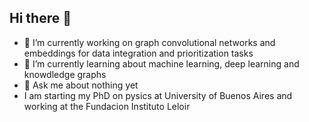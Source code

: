 ## Hi there 👋

- 🔭 I’m currently working on graph convolutional networks and embeddings for data integration and prioritization tasks
- 🌱 I’m currently learning about machine learning, deep learning and knowdledge graphs
- 💬 Ask me about nothing yet
- I am starting my PhD on pysics at University of Buenos Aires and working at the Fundacion Instituto Leloir
